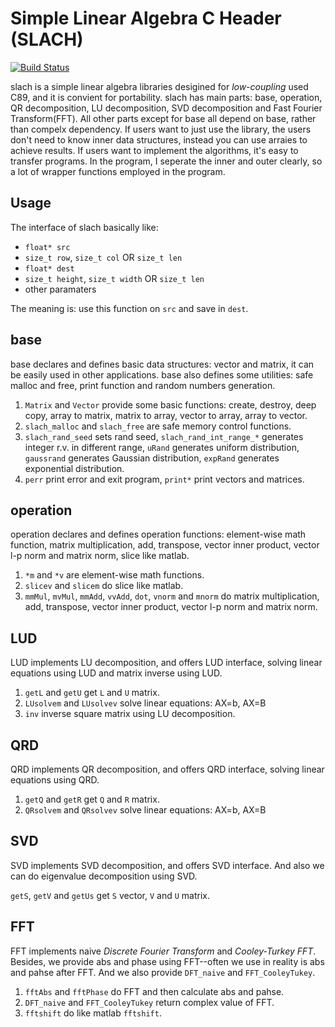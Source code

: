 # Simple Linear Algebra C Header (SLACH)

[![Build Status](https://travis-ci.org/foowaa/slach.svg?branch=master)](https://travis-ci.org/foowaa/slach)

slach is a simple linear algebra libraries desigined for *low-coupling* used C89, and it is convient for portability. slach has main parts: base, operation, QR decomposition, LU decomposition, SVD decomposition and Fast Fourier Transform(FFT). All other parts except for base all depend on base, rather than compelx dependency. If users want to just use the library, the users don't need to know inner data structures, instead you can use arraies to achieve results. If users want to implement the algorithms, it's easy to transfer programs. In the program, I seperate the inner and outer clearly, so a lot of wrapper functions employed in the program. 

Usage
------
The interface of slach basically like: 

* `float* src`
* `size_t row`, `size_t col` OR `size_t len`
* `float* dest`
* `size_t height`, `size_t width` OR `size_t len` 
* other paramaters

The meaning is: use this function on `src` and save in `dest`.

base
------
base declares and defines basic data structures: vector and matrix, it can be easily used in other applications. base also defines some utilities: safe malloc and free, print function and random numbers generation. 

1. `Matrix` and `Vector` provide some basic functions: create, destroy, deep copy, array to matrix, matrix to array, vector to array, array to vector.
2. `slach_malloc` and `slach_free` are safe memory control functions.
3. `slach_rand_seed` sets rand seed, `slach_rand_int_range_*` generates integer r.v. in different range, `uRand` generates uniform distribution, `gaussrand` generates Gaussian distribution, `expRand` generates exponential distribution.
4. `perr` print error and exit program, `print*` print vectors and matrices.

operation
------
operation declares and defines operation functions: element-wise math function, matrix multiplication, add, transpose, vector inner product, vector l-p norm and matrix norm, slice like matlab.

1. `*m` and `*v` are element-wise math functions.
2. `slicev` and `slicem` do slice like matlab.
3. `mmMul`, `mvMul`, `mmAdd`, `vvAdd`, `dot`, `vnorm` and `mnorm` do matrix multiplication, add, transpose, vector inner product, vector l-p norm and matrix norm.

LUD
------
LUD implements LU decomposition, and offers LUD interface, solving linear equations using LUD and matrix inverse using LUD.

1. `getL` and `getU` get `L` and `U` matrix.
2. `LUsolvem` and `LUsolvev` solve linear equations: AX=b, AX=B
3. `inv` inverse square matrix using LU decomposition.

QRD
------
QRD implements QR decomposition, and offers QRD interface, solving linear equations using QRD.

1. `getQ` and `getR` get `Q` and `R` matrix.
2. `QRsolvem` and `QRsolvev` solve linear equations: AX=b, AX=B

SVD
------
SVD implements SVD decomposition, and offers SVD interface. And also we can do eigenvalue decomposition using SVD.

`getS`, `getV` and `getUs` get `S` vector, `V` and `U` matrix.

FFT
-----
FFT implements naive *Discrete Fourier Transform* and *Cooley-Turkey FFT*. Besides, we provide abs and phase using FFT--often we use in reality is abs and pahse after FFT. And we also provide `DFT_naive` and `FFT_CooleyTukey`.

1. `fftAbs` and `fftPhase` do FFT and then calculate abs and pahse.
2. `DFT_naive` and `FFT_CooleyTukey` return complex value of FFT.
3. `fftshift` do like matlab `fftshift`.
